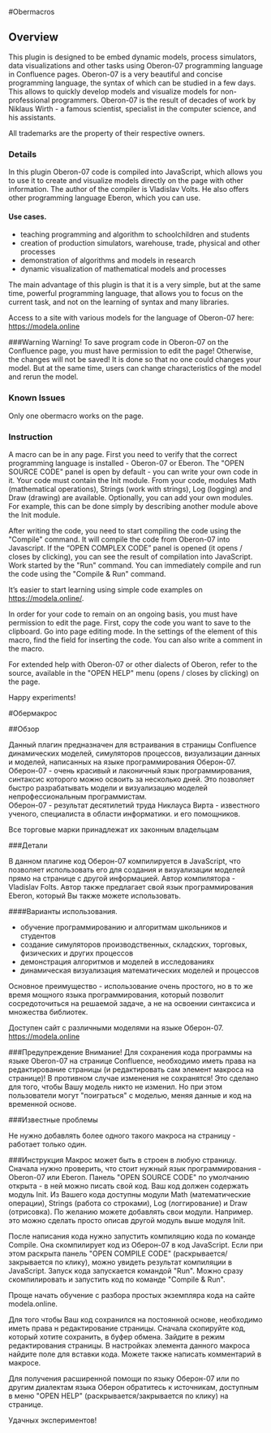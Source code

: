 #Obermacros

## Overview

This plugin is designed to be embed dynamic models, process simulators, data visualizations and other tasks using
Oberon-07 programming language in Confluence pages.
Oberon-07 is a very beautiful and concise programming language, the syntax of which can be studied in a few days.
This allows to quickly develop models and visualize models for non-professional programmers.
Oberon-07 is the result of decades of work by Niklaus Wirth - a famous scientist, specialist in the computer science,
and his assistants.

All trademarks are the property of their respective owners.

### Details

In this plugin Oberon-07 code is compiled into JavaScript, which allows you to use it to create and visualize models
directly on the page with other information. The author of the compiler is Vladislav Volts. He also offers other
programming language Eberon, which you can use.

#### Use cases.
- teaching programming and algorithm to schoolchildren and students
- creation of production simulators, warehouse, trade, physical and other processes
- demonstration of algorithms and models in research
- dynamic visualization of mathematical models and processes

The main advantage of this plugin is that it is a very simple, but at the same time, powerful programming language,
that allows you to focus on the current task, and not on the learning of syntax and many libraries.

Access to a site with various models for the language of Oberon-07 here: <br>
https://modela.online

###Warning
Warning!
To save program code in Oberon-07 on the Confluence page, you must have permission to edit the page! Otherwise, the
changes will not be saved! It is done so that no one could changes your model. But at the same time, users can change
characteristics of the model and rerun the model.

### Known Issues

Only one obermacro works on the page.

### Instruction
A macro can be in any page.
First you need to verify that the correct programming language is installed - Oberon-07 or Eberon.
The "OPEN SOURCE CODE" panel is open by default - you can write your own code in it. Your code must contain the Init module.
From your code, modules Math (mathematical operations), Strings (work with strings), Log (logging) and
Draw (drawing) are available. Optionally, you can add your own modules. For example, this can be done simply by
describing another module above the Init module.

After writing the code, you need to start compiling the code using the "Compile" command. It will compile the code from
Oberon-07 into Javascript. If the “OPEN COMPLEX CODE” panel is opened (it opens / closes by clicking), you can see the
result of compilation into JavaScript. Work started by the "Run" command. You can immediately compile and run the code
using the "Compile & Run" command.

It’s easier to start learning using simple code examples on https://modela.online/.

In order for your code to remain on an ongoing basis, you must have permission to edit the page.
First, copy the code you want to save to the clipboard. Go into page editing mode.
In the settings of the element of this macro, find the field for inserting the code. You can also write a comment
in the macro.

For extended help with Oberon-07 or other dialects of Oberon, refer to the source,
available in the "OPEN HELP" menu (opens / closes by clicking) on ​​the page.

Happy experiments!


#Обермакрос

##Обзор 

Данный плагин предназначен для встраивания в страницы Confluence динамических моделей, симуляторов процессов, визуализации 
данных и моделей, написанных на языке программирования Оберон-07. 
Оберон-07 - очень красивый и лаконичный язык программирования, синтаксис которого можно освоить за несколько дней.
Это позволяет быстро разрабатывать модели и визуализацию моделей непрофессиональным программистам.    
Оберон-07 - результат десятилетий труда Никлауса Вирта - известного ученого, специалиста в области информатики. и его 
помощников.  
 
Все торговые марки принадлежат их законным владельцам

###Детали

В данном плагине код Оберон-07 компилируется в JavaScript, что позволяет использовать его для создания и визуализации моделей прямо на странице с другой информацией. 
Автор компилятора - Vladislav Folts. Автор также предлагает свой язык программирования Eberon, который Вы также можете использовать.      

####Варианты использования. 
  - обучение программированию и алгоритмам школьников и студентов
  - создание симуляторов производственных, складских, торговых, физических и других процессов  
  - демонстрация алгоритмов и моделей в исследованиях  
  - динамическая визуализация математических моделей и процессов 
  
Основное преимущество - использование очень простого, но в то же время мощного языка программирования, который 
позволит сосредоточиться на решаемой задаче, а не на освоении синтаксиса и множества библиотек.  

Доступен сайт с различными моделями на языке Оберон-07.<br>
https://modela.online

###Предупреждение
Внимание! 
Для сохранения кода программы на языке Oberon-07 на странице Confluence, необходимо иметь права на редактирование страницы 
(и редактировать сам элемент макроса на странице)! В противном случае изменения не сохранятся! Это сделано для того, чтобы Вашу модель никто не изменил. Но при этом пользователи могут "поиграться" с моделью, меняя данные и код на временной основе.     

###Известные проблемы

Не нужно добавлять более одного такого макроса на страницу - работает только один. 

###Инструкция
Макрос может быть в строен в любую страницу. 
Сначала нужно проверить, что стоит нужный язык программирования - Oberon-07 или Eberon.
Панель "OPEN SOURCE CODE" по умолчанию открыта - в ней можно писать свой код. Ваш код должен содержать модуль Init.
Из Вашего кода доступны модули Math (математические операции), Strings (работа со строками), Log (логгирование) и 
Draw (отрисовка). По желанию можете добавлять свои модули. Например. это можно сделать просто описав другой модуль выше
модуля Init.  

После написания кода нужно запустить компиляцию кода по команде Compile. Она скомпилирует код из Оберон-07 в код
JavaScript. Если при этом раскрыта панель "OPEN COMPILE CODE" (раскрывается/закрывается по клику), можно увидеть результат компиляции в JavaScript. 
Запуск кода запускается командой "Run". Можно сразу скомпилировать и запустить код по команде "Compile & Run".  

Проще начать обучение с разбора простых экземпляра кода на сайте modela.online.   

Для того чтобы Ваш код сохранился на постоянной основе, необходимо иметь права н редактирование страницы. 
Сначала скопируйте код, который хотите сохранить, в буфер обмена. Зайдите в режим редактирования страницы. 
В настройках элемента данного макроса найдите поле для вставки кода. Можете также написать комментарий в макросе.     

Для получения расширенной помощи по языку Оберон-07 или по другим диалектам языка Оберон обратитесь к источникам,
доступным в меню "OPEN HELP" (раскрывается/закрывается по клику) на странице.   

Удачных экспериментов!




